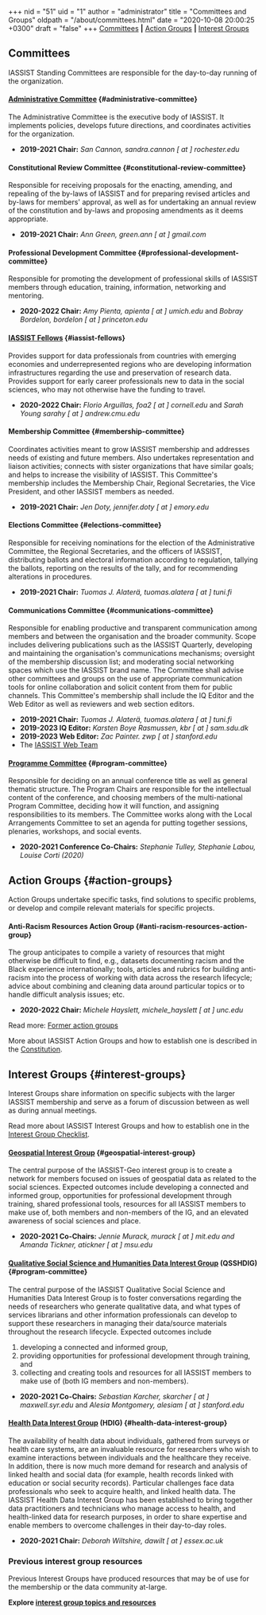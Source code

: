 +++
nid = "51"
uid = "1"
author = "administrator"
title = "Committees and Groups"
oldpath = "/about/committees.html"
date = "2020-10-08 20:00:25 +0300"
draft = "false"
+++
[Committees](#committees) **|** [Action Groups](#action-groups) **|** [Interest Groups](#interest-groups)

## Committees

IASSIST Standing Committees are responsible for the day-to-day running of the organization. 

#### [Administrative Committee](/about/officials) {#administrative-committee}
The Administrative Committee is the executive body of IASSIST. It implements policies, develops future directions, and coordinates activities for the organization.	
- **2019-2021 Chair:** *San Cannon, sandra.cannon [ at ] rochester.edu*

#### Constitutional Review Committee {#constitutional-review-committee}
Responsible for receiving proposals for the enacting, amending, and repealing of the by-laws of IASSIST and for preparing revised articles and by-laws for members' approval, as well as for undertaking an annual review of the constitution and by-laws and proposing amendments as it deems appropriate.
- **2019-2021 Chair:** *Ann Green, green.ann [ at ] gmail.com*

#### Professional Development Committee {#professional-development-committee}
Responsible for promoting the development of professional skills of
    IASSIST members through education, training, information, networking
    and mentoring.    
- **2020-2022 Chair:** *Amy Pienta, apienta [ at ] umich.edu* and *Bobray Bordelon, bordelon [ at ] princeton.edu*

#### [IASSIST Fellows](/about/fellows-program) {#iassist-fellows}
Provides support for data professionals from countries with emerging economies and underrepresented regions who are developing information infrastructures regarding the use and preservation of research data. Provides support for early career professionals new to data in the social sciences, who may not otherwise have the funding to travel.	
- **2020-2022 Chair:** *Florio Arguillas, foa2 [ at ] cornell.edu* and *Sarah Young sarahy [ at ] andrew.cmu.edu*

#### Membership Committee {#membership-committee}
Coordinates activities meant to grow IASSIST membership and addresses needs of existing and future members. Also undertakes representation and liaison activities; connects with sister organizations that have similar goals; and helps to increase the visibility of IASSIST. This Committee's membership includes the Membership Chair, Regional Secretaries, the Vice President, and other IASSIST members as needed.   
- **2019-2021 Chair:** *Jen Doty, jennifer.doty [ at ] emory.edu*

#### Elections Committee {#elections-committee}
Responsible for receiving nominations for the election of the Administrative Committee, the Regional Secretaries, and the officers of IASSIST, distributing ballots and electoral information according to regulation, tallying the ballots, reporting on the results of the tally, and for recommending alterations in procedures. 

- **2019-2021 Chair:** *Tuomas J. Alaterä, tuomas.alatera [ at ] tuni.fi*

#### Communications Committee {#communications-committee}
Responsible for enabling productive and transparent communication among members and between the organisation and the broader community. Scope includes delivering publications such as the IASSIST Quarterly, developing and maintaining the organisation's communications mechanisms; oversight of the membership discussion list; and moderating social networking spaces which use the IASSIST brand name. The Committee shall advise other committees and groups on the use of appropriate communication tools for online collaboration and solicit content from them for public channels. This Committee's membership shall include the IQ Editor and the Web Editor as well as reviewers and web section editors. 	 	

- **2019-2021 Chair:** *Tuomas J. Alaterä, tuomas.alatera [ at ] tuni.fi*	 	
- **2019-2023 IQ Editor:** *Karsten Boye Rasmussen, kbr [ at ] sam.sdu.dk* 	
- **2019-2023 Web Editor:** *Zac Painter. zwp [ at ] stanford.edu* 	
- The [IASSIST Web Team](/about/web-team)

#### [Programme Committee](/conferences/conference-committees) {#program-committee}
Responsible for deciding on an annual conference title as well as general thematic structure. The Program Chairs are responsible for the intellectual content of the conference, and choosing members of the multi-national Program Committee, deciding how it will function, and assigning responsibilities to its members. The Committee works along with the Local Arrangements Committee to set an agenda for putting together sessions, plenaries, workshops, and social events. 

- **2020-2021 Conference Co-Chairs:** *Stephanie Tulley, Stephanie Labou, Louise Corti (2020)*

## Action Groups {#action-groups}

Action Groups undertake specific tasks, find solutions to specific
problems, or develop and compile relevant materials for specific
projects.

#### Anti-Racism Resources Action Group {#anti-racism-resources-action-group}
<!--#### [Anti-Racism Resources Action Group](/community/anti-racism-resources-action-group) {#anti-racism-resources-action-group}-->
The group anticipates to compile a variety of resources that might otherwise be difficult to find, e.g., datasets documenting racism and the Black experience internationally; tools, articles and rubrics for building anti-racism into the process of working with data across the research lifecycle; advice about combining and cleaning data around particular topics or to handle difficult analysis issues; etc. 

- **2020-2022 Chair:** *Michele Hayslett, michele_hayslett [ at ] unc.edu*

Read more: [Former action groups](/about/former-action-groups) 

More about IASSIST Action Groups and how to establish one is described in the [Constitution](/about/iassist-constitution/#article12-4). 

## Interest Groups {#interest-groups}

Interest Groups share information on specific subjects with the larger
IASSIST membership and serve as a forum of discussion between as well as
during annual meetings. 

Read more about IASSIST Interest Groups and how to establish one in the [Interest Group Checklist](/about/all-about-interest-groups).

#### [Geospatial Interest Group](/community/geospatial-interest-group) {#geospatial-interest-group}
The central purpose of the IASSIST-Geo interest group is to create a network for members focused on issues of geospatial data as related to the social sciences. Expected outcomes include developing a connected and informed group, opportunities for professional development through training, shared professional tools, resources for all IASSIST members to make use of, both members and non-members of the IG, and an elevated awareness of social sciences and place. 

- **2020-2021 Co-Chairs:** *Jennie Murack, murack [ at ] mit.edu and Amanda Tickner, atickner [ at ] msu.edu*

#### [Qualitative Social Science and Humanities Data Interest Group](https://sites.google.com/uncg.edu/iassistqsshdig/home "OSSHDIG webiste") (QSSHDIG) {#program-committee} 
The central purpose of the IASSIST Qualitative Social Science and Humanities Data Interest Group is to foster conversations regarding the needs of researchers who generate qualitative data, and what types of services librarians and other information professionals can develop to support these researchers in managing their data/source materials throughout the research lifecycle. Expected outcomes include 	 
1. developing a connected and informed group, 
2. providing opportunities for professional development through training, and 
3. collecting and creating tools and resources for all IASSIST members to make use of (both IG members and non-members). 	 

- **2020-2021 Co-Chairs:** *Sebastian Karcher, skarcher [ at ] maxwell.syr.edu* and *Alesia Montgomery, alesiam [ at ] stanford.edu*

#### [Health Data Interest Group](/community/health-data-interest-group) (HDIG) {#health-data-interest-group}
The availability of health data about individuals, gathered from surveys or health care systems, are an invaluable resource for researchers who wish to examine interactions between individuals and the healthcare they receive. In addition, there is now much more demand for research and analysis of linked health and social data (for example, health records linked with education or social security records). Particular challenges face data professionals who seek to acquire health, and linked health data. The IASSIST Health Data Interest Group has been established to bring together data practitioners and technicians who manage access to health, and health-linked data for research purposes, in order to share expertise and enable members to overcome challenges in their day-to-day roles.  
   
- **2020-2021 Chair:** *Deborah Wiltshire, dawilt [ at ] essex.ac.uk*


### Previous interest group resources

Previous Interest Groups have produced resources that may be of use for the membership or the data community at-large. 

**Explore [interest group topics and resources](/community/previous-interest-groups)**




